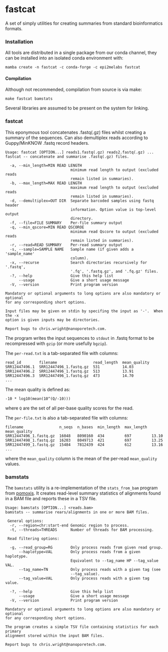 # fastcat

A set of simply utilities for creating summaries from standard bioinformatics formats.

### Installation

All tools are distributed in a single package from our conda channel, they can be installed
into an isolated conda environment with:

```
mamba create -n fastcat -c conda-forge -c epi2melabs fastcat
```

#### Compilation

Although not recommended, compilation from source is via make:

```
make fastcat bamstats
```

Several libraries are assumed to be present on the system for linking.

### fastcat

This eponymous tool concatenates .fastq(.gz) files whilst creating a summary
of the sequences. Can also demultiplex reads according to Guppy/MinKNOW
.fastq record headers.

```
Usage: fastcat [OPTION...] reads1.fastq(.gz) reads2.fastq(.gz) ...
fastcat -- concatenate and summarise .fastq(.gz) files.

  -a, --min_length=MIN READ LENGTH
                             minimum read length to output (excluded reads
                             remain listed in summaries).
  -b, --max_length=MAX READ LENGTH
                             maximum read length to output (excluded reads
                             remain listed in summaries).
  -d, --demultiplex=OUT DIR  Separate barcoded samples using fastq header
                             information. Option value is top-level output
                             directory.
  -f, --file=FILE SUMMARY    Per-file summary output
  -q, --min_qscore=MIN READ QSCOROE
                             minimum read Qscore to output (excluded reads
                             remain listed in summaries).
  -r, --read=READ SUMMARY    Per-read summary output
  -s, --sample=SAMPLE NAME   Sample name (if given adds a 'sample_name'
                             column).
  -x, --recurse              Search directories recursively for '.fastq',
                             '.fq', '.fastq.gz', and '.fq.gz' files.
  -?, --help                 Give this help list
      --usage                Give a short usage message
  -V, --version              Print program version

Mandatory or optional arguments to long options are also mandatory or optional
for any corresponding short options.

Input files may be given on stdin by specifing the input as '-'.  When the -x
option is given inputs may be directories.

Report bugs to chris.wright@nanoporetech.com.
```

The program writes the input sequences to `stdout` in .fastq format to be
recompressed with `gzip` (or more usefully `bgzip`).

The `per-read.txt` is a tab-separated file with columns:

```
read_id        filename                read_length  mean_quality
SRR12447496.1  SRR12447496_1.fastq.gz  531          14.03
SRR12447496.2  SRR12447496_1.fastq.gz  513          13.91
SRR12447496.3  SRR12447496_1.fastq.gz  473          14.70
...
```

The mean quality is defined as:
```
-10 * log10(mean(10^(Q/-10)))
```

where `Q` are the set of all per-base quality scores for the read.

The `per-file.txt` is also a tab-separated file with columns:

```
filename                n_seqs  n_bases  min_length  max_length  mean_quality
SRR12447496_1.fastq.gz  16048   8090160  434         697         13.10
SRR12447498_1.fastq.gz  16203   8049713  421         697         13.25
SRR12447499_1.fastq.gz  15484   7812439  424         612         13.16
...
```
where the `mean_quality` column is the mean of the per-read `mean_quality` values.

### bamstats

The `bamstats` utility is a re-implementation of the `stats_from_bam` program
from [pomoxis](github.com/nanoporetech/pomoxis). It creates read-level summary
statistics of alignments found in a BAM file and reports these in a TSV file.

```
Usage: bamstats [OPTION...] <reads.bam>
bamstats -- summarise rears/alignments in one or more BAM files.

 General options:
  -r, --region=chr:start-end Genomic region to process.
  -t, --threads=THREADS      Number of threads for BAM processing.

 Read filtering options:

  -g, --read_group=RG        Only process reads from given read group.
      --haplotype=VAL        Only process reads from a given haplotype.
                             Equivalent to --tag_name HP --tag_value VAL.
      --tag_name=TN          Only process reads with a given tag (see
                             --tag_value).
      --tag_value=VAL        Only process reads with a given tag value.

  -?, --help                 Give this help list
      --usage                Give a short usage message
  -V, --version              Print program version

Mandatory or optional arguments to long options are also mandatory or optional
for any corresponding short options.

The program creates a simple TSV file containing statistics for each primary
alignment stored within the input BAM files.

Report bugs to chris.wright@nanoporetech.com.
```
